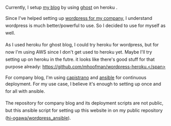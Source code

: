 <!--
{
  "title": "Wordpress Installation",
  "date": "2016-04-16T00:46:34.000Z",
  "category": "",
  "tags": [
    "ansible",
    "wordpress"
  ],
  "draft": false
}
-->

Currently, I setup [my blog](http://blog.hiogawa.net) by using [ghost](https://ghost.org/) on heroku .

<span style="line-height: 1.6471;">Since I've helped setting up [wordpress for my company](http://blog.odigo.travel/), I understand wordpress is much better/powerful to use. So I decided to use for myself as well.</span>

<span style="line-height: 1.6471;">As I used heroku for ghost blog, I could try heroku for wordpress, but for now I'm using AWS since I don't get used to heroku yet. Maybe I'll try setting up on heroku in the futre. it looks like there's good stuff for that purpose already: https://github.com/mhoofman/wordpress-heroku.</span>

For company blog, I'm using [capistrano](http://capistranorb.com/) and [ansible](http://docs.ansible.com/ansible/) for continuous deployment. <span style="line-height: 1.6471;">For my use case, I believe it's enough to setting up once and for all with ansible.</span>

<span style="line-height: 1.6471;">The repository for company blog and its deployment scripts are not public, but this ansible script for setting up this website in on my public repository ([hi-ogawa/wordpress_ansible](https://github.com/hi-ogawa/wordpress_ansible)).</span>